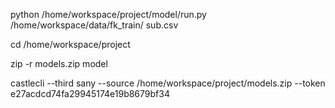 python /home/workspace/project/model/run.py  /home/workspace/data/fk_train/ sub.csv

cd  /home/workspace/project

zip -r models.zip model

castlecli --third sany --source /home/workspace/project/models.zip --token e27acdcd74fa29945174e19b8679bf34